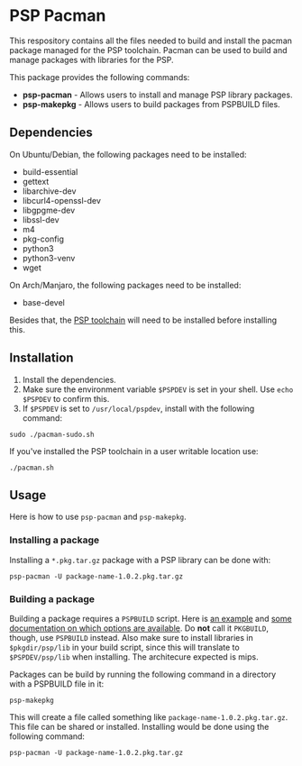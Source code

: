 # PSP Pacman

This respository contains all the files needed to build and install the pacman package managed for the PSP toolchain. Pacman can be used to build and manage packages with libraries for the PSP.

This package provides the following commands:
- **psp-pacman** - Allows users to install and manage PSP library packages.
- **psp-makepkg** - Allows users to build packages from PSPBUILD files.

## Dependencies

On Ubuntu/Debian, the following packages need to be installed:
- build-essential
- gettext
- libarchive-dev
- libcurl4-openssl-dev
- libgpgme-dev
- libssl-dev
- m4
- pkg-config
- python3
- python3-venv
- wget

On Arch/Manjaro, the following packages need to be installed:
- base-devel

Besides that, the [PSP toolchain](https://github.com/pspdev/psptoolchain) will need to be installed before installing this.

## Installation
1. Install the dependencies.
2. Make sure the environment variable ``$PSPDEV`` is set in your shell. Use ``echo $PSPDEV`` to confirm this.
3. If ``$PSPDEV`` is set to ``/usr/local/pspdev``, install with the following command:
```
sudo ./pacman-sudo.sh
```
If you've installed the PSP toolchain in a user writable location use:
```
./pacman.sh
```

## Usage

Here is how to use ``psp-pacman`` and ``psp-makepkg``.

### Installing a package

Installing a ``*.pkg.tar.gz`` package with a PSP library can be done with:
```
psp-pacman -U package-name-1.0.2.pkg.tar.gz
```

### Building a package

Building a package requires a ``PSPBUILD`` script. Here is [an example](https://git.archlinux.org/pacman.git/plain/proto/PKGBUILD.proto) and [some documentation on which options are available](https://wiki.archlinux.org/index.php/PKGBUILD). Do **not** call it ``PKGBUILD``, though, use ``PSPBUILD`` instead. Also make sure to install libraries in ``$pkgdir/psp/lib`` in your build script, since this will translate to ``$PSPDEV/psp/lib`` when installing. The architecure expected is mips.

Packages can be build by running the following command in a directory with a PSPBUILD file in it:
```
psp-makepkg
```

This will create a file called something like ``package-name-1.0.2.pkg.tar.gz``. This file can be shared or installed. Installing would be done using the following command:
```
psp-pacman -U package-name-1.0.2.pkg.tar.gz
```
